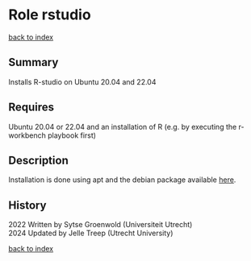 # Role rstudio
[back to index](../index.md#Roles)

## Summary
Installs R-studio on Ubuntu 20.04 and 22.04 

## Requires
Ubuntu 20.04 or 22.04 and an installation of R (e.g. by executing the r-workbench playbook first)

## Description
Installation is done using apt and the debian package available [here](https://posit.co/download/rstudio-desktop/).

## History
2022 Written by Sytse Groenwold (Universiteit Utrecht)  
2024 Updated by Jelle Treep (Utrecht University)

[back to index](../index.md#Roles)
